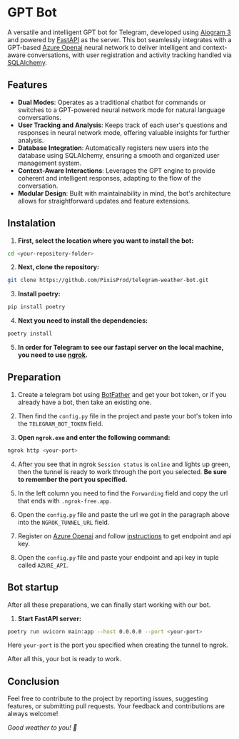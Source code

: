 # GPT Bot

A versatile and intelligent GPT bot for Telegram, developed using [Aiogram 3](https://docs.aiogram.dev/en/latest/) and powered by [FastAPI](https://fastapi.tiangolo.com/) as the server. This bot seamlessly integrates with a GPT-based [Azure Openai](https://azure.microsoft.com/en-us/products/ai-services/openai-service) neural network to deliver intelligent and context-aware conversations, with user registration and activity tracking handled via [SQLAlchemy](https://www.sqlalchemy.org/).

## Features

- **Dual Modes**: Operates as a traditional chatbot for commands or switches to a GPT-powered neural network mode for natural language conversations.
- **User Tracking and Analysis**: Keeps track of each user's questions and responses in neural network mode, offering valuable insights for further analysis.
- **Database Integration**: Automatically registers new users into the database using SQLAlchemy, ensuring a smooth and organized user management system.
- **Context-Aware Interactions**: Leverages the GPT engine to provide coherent and intelligent responses, adapting to the flow of the conversation.
- **Modular Design**: Built with maintainability in mind, the bot's architecture allows for straightforward updates and feature extensions.

## Instalation

1. **First, select the location where you want to install the bot:**
```bash
cd <your-repository-folder>
```
2. **Next, clone the repository:**
```bash
git clone https://github.com/PixisProd/telegram-weather-bot.git
```
3. **Install poetry:**
```bash
pip install poetry
```
4. **Next you need to install the dependencies:**
```bash
poetry install
```
5. **In order for Telegram to see our fastapi server on the local machine, you need to use [ngrok](https://ngrok.com/download).**

## Preparation

1. Create a telegram bot using [BotFather](https://telegram.me/BotFather) and get your bot token, or if you already have a bot, then take an existing one.

2. Then find the `config.py` file in the project and paste your bot's token into the `TELEGRAM_BOT_TOKEN` field.

3. **Open `ngrok.exe` and enter the following command:**
```bash
ngrok http <your-port>
```
4. After you see that in ngrok `Session status` is `online` and lights up green, then the tunnel is ready to work through the port you selected. **Be sure to remember the port you specified.**

5. In the left column you need to find the `Forwarding` field and copy the url that ends with `.ngrok-free.app`.

6. Open the `config.py` file and paste the url we got in the paragraph above into the `NGROK_TUNNEL_URL` field.

7. Register on [Azure Openai](https://azure.microsoft.com/en-us/products/ai-services/openai-service) and follow [instructions](https://learn.microsoft.com/en-us/azure/ai-services/openai/how-to/create-resource?pivots=web-portal) to get endpoint and api key.

8. Open the `config.py` file and paste your endpoint and api key in tuple called `AZURE_API`.

## Bot startup

After all these preparations, we can finally start working with our bot.

1. **Start FastAPI server:** 
```bash
poetry run uvicorn main:app --host 0.0.0.0 --port <your-port>
```
Here `your-port` is the port you specified when creating the tunnel to ngrok.

After all this, your bot is ready to work.

## Conclusion

Feel free to contribute to the project by reporting issues, suggesting features, or submitting pull requests. Your feedback and contributions are always welcome!

_Good weather to you! 🎉_